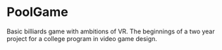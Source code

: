 # PoolGame
Basic billiards game with ambitions of VR.
The beginnings of a two year project for a college program in video game design.
